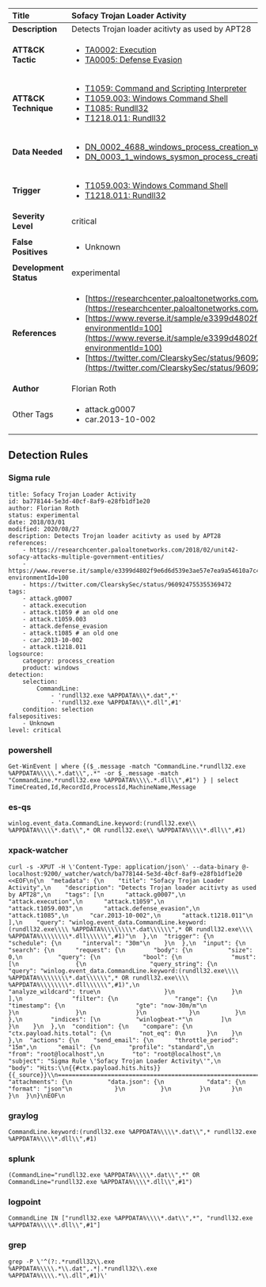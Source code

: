| Title                    | Sofacy Trojan Loader Activity       |
|:-------------------------|:------------------|
| **Description**          | Detects Trojan loader acitivty as used by APT28 |
| **ATT&amp;CK Tactic**    |  <ul><li>[TA0002: Execution](https://attack.mitre.org/tactics/TA0002)</li><li>[TA0005: Defense Evasion](https://attack.mitre.org/tactics/TA0005)</li></ul>  |
| **ATT&amp;CK Technique** | <ul><li>[T1059: Command and Scripting Interpreter](https://attack.mitre.org/techniques/T1059)</li><li>[T1059.003: Windows Command Shell](https://attack.mitre.org/techniques/T1059/003)</li><li>[T1085: Rundll32](https://attack.mitre.org/techniques/T1085)</li><li>[T1218.011: Rundll32](https://attack.mitre.org/techniques/T1218/011)</li></ul>  |
| **Data Needed**          | <ul><li>[DN_0002_4688_windows_process_creation_with_commandline](../Data_Needed/DN_0002_4688_windows_process_creation_with_commandline.md)</li><li>[DN_0003_1_windows_sysmon_process_creation](../Data_Needed/DN_0003_1_windows_sysmon_process_creation.md)</li></ul>  |
| **Trigger**              | <ul><li>[T1059.003: Windows Command Shell](../Triggers/T1059.003.md)</li><li>[T1218.011: Rundll32](../Triggers/T1218.011.md)</li></ul>  |
| **Severity Level**       | critical |
| **False Positives**      | <ul><li>Unknown</li></ul>  |
| **Development Status**   | experimental |
| **References**           | <ul><li>[https://researchcenter.paloaltonetworks.com/2018/02/unit42-sofacy-attacks-multiple-government-entities/](https://researchcenter.paloaltonetworks.com/2018/02/unit42-sofacy-attacks-multiple-government-entities/)</li><li>[https://www.reverse.it/sample/e3399d4802f9e6d6d539e3ae57e7ea9a54610a7c4155a6541df8e94d67af086e?environmentId=100](https://www.reverse.it/sample/e3399d4802f9e6d6d539e3ae57e7ea9a54610a7c4155a6541df8e94d67af086e?environmentId=100)</li><li>[https://twitter.com/ClearskySec/status/960924755355369472](https://twitter.com/ClearskySec/status/960924755355369472)</li></ul>  |
| **Author**               | Florian Roth |
| Other Tags           | <ul><li>attack.g0007</li><li>car.2013-10-002</li></ul> | 

## Detection Rules

### Sigma rule

```
title: Sofacy Trojan Loader Activity
id: ba778144-5e3d-40cf-8af9-e28fb1df1e20
author: Florian Roth
status: experimental
date: 2018/03/01
modified: 2020/08/27
description: Detects Trojan loader acitivty as used by APT28
references:
    - https://researchcenter.paloaltonetworks.com/2018/02/unit42-sofacy-attacks-multiple-government-entities/
    - https://www.reverse.it/sample/e3399d4802f9e6d6d539e3ae57e7ea9a54610a7c4155a6541df8e94d67af086e?environmentId=100
    - https://twitter.com/ClearskySec/status/960924755355369472
tags:
    - attack.g0007
    - attack.execution
    - attack.t1059 # an old one
    - attack.t1059.003
    - attack.defense_evasion
    - attack.t1085 # an old one
    - car.2013-10-002
    - attack.t1218.011
logsource:
    category: process_creation
    product: windows
detection:
    selection:
        CommandLine:
            - 'rundll32.exe %APPDATA%\\*.dat",*'
            - 'rundll32.exe %APPDATA%\\*.dll",#1'
    condition: selection
falsepositives:
    - Unknown
level: critical

```





### powershell
    
```
Get-WinEvent | where {($_.message -match "CommandLine.*rundll32.exe %APPDATA%\\\\.*.dat\\",.*" -or $_.message -match "CommandLine.*rundll32.exe %APPDATA%\\\\.*.dll\\",#1") } | select TimeCreated,Id,RecordId,ProcessId,MachineName,Message
```


### es-qs
    
```
winlog.event_data.CommandLine.keyword:(rundll32.exe\\ %APPDATA%\\\\*.dat\\",* OR rundll32.exe\\ %APPDATA%\\\\*.dll\\",#1)
```


### xpack-watcher
    
```
curl -s -XPUT -H \'Content-Type: application/json\' --data-binary @- localhost:9200/_watcher/watch/ba778144-5e3d-40cf-8af9-e28fb1df1e20 <<EOF\n{\n  "metadata": {\n    "title": "Sofacy Trojan Loader Activity",\n    "description": "Detects Trojan loader acitivty as used by APT28",\n    "tags": [\n      "attack.g0007",\n      "attack.execution",\n      "attack.t1059",\n      "attack.t1059.003",\n      "attack.defense_evasion",\n      "attack.t1085",\n      "car.2013-10-002",\n      "attack.t1218.011"\n    ],\n    "query": "winlog.event_data.CommandLine.keyword:(rundll32.exe\\\\ %APPDATA%\\\\\\\\*.dat\\\\\\",* OR rundll32.exe\\\\ %APPDATA%\\\\\\\\*.dll\\\\\\",#1)"\n  },\n  "trigger": {\n    "schedule": {\n      "interval": "30m"\n    }\n  },\n  "input": {\n    "search": {\n      "request": {\n        "body": {\n          "size": 0,\n          "query": {\n            "bool": {\n              "must": [\n                {\n                  "query_string": {\n                    "query": "winlog.event_data.CommandLine.keyword:(rundll32.exe\\\\ %APPDATA%\\\\\\\\*.dat\\\\\\",* OR rundll32.exe\\\\ %APPDATA%\\\\\\\\*.dll\\\\\\",#1)",\n                    "analyze_wildcard": true\n                  }\n                }\n              ],\n              "filter": {\n                "range": {\n                  "timestamp": {\n                    "gte": "now-30m/m"\n                  }\n                }\n              }\n            }\n          }\n        },\n        "indices": [\n          "winlogbeat-*"\n        ]\n      }\n    }\n  },\n  "condition": {\n    "compare": {\n      "ctx.payload.hits.total": {\n        "not_eq": 0\n      }\n    }\n  },\n  "actions": {\n    "send_email": {\n      "throttle_period": "15m",\n      "email": {\n        "profile": "standard",\n        "from": "root@localhost",\n        "to": "root@localhost",\n        "subject": "Sigma Rule \'Sofacy Trojan Loader Activity\'",\n        "body": "Hits:\\n{{#ctx.payload.hits.hits}}{{_source}}\\n================================================================================\\n{{/ctx.payload.hits.hits}}",\n        "attachments": {\n          "data.json": {\n            "data": {\n              "format": "json"\n            }\n          }\n        }\n      }\n    }\n  }\n}\nEOF\n
```


### graylog
    
```
CommandLine.keyword:(rundll32.exe %APPDATA%\\\\*.dat\\",* rundll32.exe %APPDATA%\\\\*.dll\\",#1)
```


### splunk
    
```
(CommandLine="rundll32.exe %APPDATA%\\\\*.dat\\",*" OR CommandLine="rundll32.exe %APPDATA%\\\\*.dll\\",#1")
```


### logpoint
    
```
CommandLine IN ["rundll32.exe %APPDATA%\\\\*.dat\\",*", "rundll32.exe %APPDATA%\\\\*.dll\\",#1"]
```


### grep
    
```
grep -P \'^(?:.*rundll32\\.exe %APPDATA%\\\\.*\\.dat",.*|.*rundll32\\.exe %APPDATA%\\\\.*\\.dll",#1)\'
```



